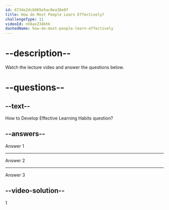 ```yaml
---
id: 6734e2dcb965e5ac0ea38e0f
title: How do Most People Learn Effectively?
challengeType: 11
videoId: nVAaxZ34khk
dashedName: how-do-most-people-learn-effectively
---
```


# --description--

Watch the lecture video and answer the questions below.

# --questions--

## --text--

How to Develop Effective Learning Habits question?

## --answers--

Answer 1

---

Answer 2

---

Answer 3

## --video-solution--

1
